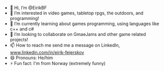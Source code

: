 - 👋 Hi, I’m @EirikBF
- 👀 I’m interested in video games, tabletop rpgs, the outdoors, and programming!
- 🌱 I’m currently learning about games programming, using languages like c++ and c#
- 💞️ I’m looking to collaborate on GmaeJams and other game related projects!
- 📫 How to reach me send me a message on LinkedIn, www.linkedin.com/in/eirik-fejerskov
- 😄 Pronouns: He/him
- ⚡ Fun fact: I'm from Norway (extremely funny)

<!---
EirikBF/EirikBF is a ✨ special ✨ repository because its `README.md` (this file) appears on your GitHub profile.
You can click the Preview link to take a look at your changes.
--->

